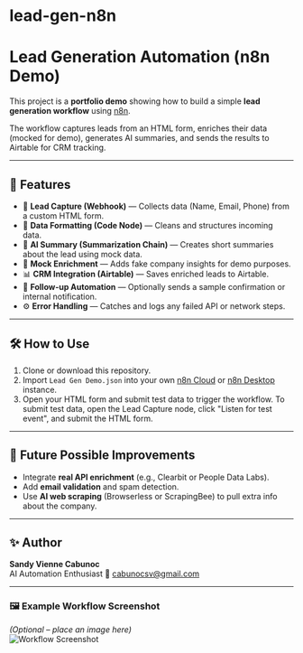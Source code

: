 # lead-gen-n8n
# Lead Generation Automation (n8n Demo)

This project is a **portfolio demo** showing how to build a simple **lead generation workflow** using [n8n](https://n8n.io/).

The workflow captures leads from an HTML form, enriches their data (mocked for demo), generates AI summaries, and sends the results to Airtable for CRM tracking.

---

## 🚀 Features

- 🧾 **Lead Capture (Webhook)** — Collects data (Name, Email, Phone) from a custom HTML form.  
- 🧹 **Data Formatting (Code Node)** — Cleans and structures incoming data.  
- 🧠 **AI Summary (Summarization Chain)** — Creates short summaries about the lead using mock data.  
- 🏢 **Mock Enrichment** — Adds fake company insights for demo purposes.  
- 📊 **CRM Integration (Airtable)** — Saves enriched leads to Airtable.  
- 📧 **Follow-up Automation** — Optionally sends a sample confirmation or internal notification.  
- ⚙️ **Error Handling** — Catches and logs any failed API or network steps.

---

## 🛠️ How to Use

1. Clone or download this repository.  
2. Import `Lead Gen Demo.json` into your own [n8n Cloud](https://app.n8n.cloud) or [n8n Desktop](https://docs.n8n.io/hosting/installation/) instance.  
3. Open your HTML form and submit test data to trigger the workflow. To submit test data, open the Lead Capture node, click "Listen for test event", and submit the HTML form.

---

## 🧠 Future Possible Improvements

- Integrate **real API enrichment** (e.g., Clearbit or People Data Labs).  
- Add **email validation** and spam detection.  
- Use **AI web scraping** (Browserless or ScrapingBee) to pull extra info about the company.  

---

## ✨ Author

**Sandy Vienne Cabunoc**  
AI Automation Enthusiast
📧 cabunocsv@gmail.com

---

### 🖼️ Example Workflow Screenshot
*(Optional – place an image here)*  
![Workflow Screenshot](./screenshot.png)
